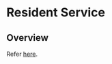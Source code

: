 # Resident Service

## Overview
Refer [here](https://docs.mosip.io/1.2.0/modules/resident-services).


